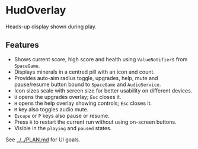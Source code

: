 # HudOverlay

Heads-up display shown during play.

## Features

- Shows current score, high score and health using `ValueNotifier`s from
  `SpaceGame`.
- Displays minerals in a centred pill with an icon and count.
- Provides auto-aim radius toggle, upgrades, help, mute and pause/resume button
  bound to `SpaceGame` and `AudioService`.
- Icon sizes scale with screen size for better usability on different devices.
- `U` opens the upgrades overlay; `Esc` closes it.
- `H` opens the help overlay showing controls; `Esc` closes it.
- `M` key also toggles audio mute.
- `Escape` or `P` keys also pause or resume.
- Press `R` to restart the current run without using on-screen buttons.
- Visible in the `playing` and `paused` states.

See [../../PLAN.md](../../PLAN.md) for UI goals.
